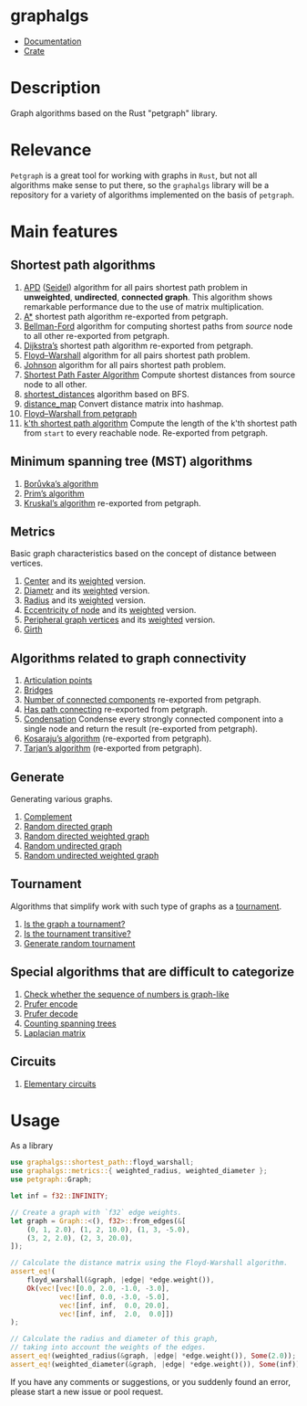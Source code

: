 # graphalgs

* [Documentation](https://docs.rs/graphalgs/)
* [Crate](https://crates.io/crates/graphalgs)


# Description

Graph algorithms based on the Rust "petgraph" library.

# Relevance

```Petgraph``` is a great tool for working with graphs in ```Rust```, but not all algorithms make sense to put there, so the ```graphalgs``` library will be a repository for a variety of algorithms implemented on the basis of ```petgraph```.

# Main features
## Shortest path algorithms
1. [APD](https://docs.rs/graphalgs/latest/graphalgs/shortest_path/fn.apd.html) ([Seidel](https://docs.rs/graphalgs/latest/graphalgs/shortest_path/fn.seidel.html)) algorithm for all pairs shortest path problem in **unweighted**, **undirected**, **connected graph**. This algorithm shows remarkable performance due to the use of matrix multiplication.
2. [A*](https://docs.rs/graphalgs/latest/graphalgs/shortest_path/fn.astar.html) shortest path algorithm re-exported from petgraph.
3. [Bellman-Ford](https://docs.rs/graphalgs/latest/graphalgs/shortest_path/fn.bellman_ford.html) algorithm for computing shortest paths from *source* node to all other re-exported from petgraph.
4. [Dijkstra’s](https://docs.rs/graphalgs/latest/graphalgs/shortest_path/fn.dijkstra.html#) shortest path algorithm re-exported from petgraph.
5. [Floyd–Warshall](https://docs.rs/graphalgs/latest/graphalgs/shortest_path/fn.floyd_warshall.html) algorithm for all pairs shortest path problem.
6. [Johnson](https://docs.rs/graphalgs/latest/graphalgs/shortest_path/fn.johnson.html) algorithm for all pairs shortest path problem.
7. [Shortest Path Faster Algorithm](https://docs.rs/graphalgs/latest/graphalgs/shortest_path/fn.spfa.html) Compute shortest distances from source node to all other.
8. [shortest_distances](https://docs.rs/graphalgs/latest/graphalgs/shortest_path/fn.shortest_distances.html) algorithm based on BFS.
9. [distance_map](https://docs.rs/graphalgs/latest/graphalgs/shortest_path/fn.distance_map.html) Convert distance matrix into hashmap.
10. [Floyd–Warshall from petgraph](https://docs.rs/graphalgs/latest/graphalgs/shortest_path/fn.floyd_warshall_petgraph.html)
11. [k'th shortest path algorithm](https://docs.rs/petgraph/latest/petgraph/algo/k_shortest_path/fn.k_shortest_path.html) Compute the length of the k'th shortest path from `start` to every reachable node. Re-exported from petgraph.

## Minimum spanning tree (MST) algorithms
1. [Borůvka’s algorithm](https://docs.rs/graphalgs/latest/graphalgs/mst/fn.boruvka.html)
2. [Prim’s algorithm](https://docs.rs/graphalgs/latest/graphalgs/mst/fn.prim.html)
3. [Kruskal’s algorithm](https://docs.rs/graphalgs/latest/graphalgs/mst/fn.kruskal.html) re-exported from petgraph.

## Metrics
Basic graph characteristics based on the concept of distance between vertices.

1. [Center](https://docs.rs/graphalgs/latest/graphalgs/metrics/fn.center.html) and its [weighted](https://docs.rs/graphalgs/latest/graphalgs/metrics/fn.weighted_center.html) version.
2. [Diametr](https://docs.rs/graphalgs/latest/graphalgs/metrics/fn.diameter.html) and its [weighted](https://docs.rs/graphalgs/latest/graphalgs/metrics/fn.weighted_diameter.html) version.
3. [Radius](https://docs.rs/graphalgs/latest/graphalgs/metrics/fn.radius.html) and its [weighted](https://docs.rs/graphalgs/latest/graphalgs/metrics/fn.weighted_radius.html) version.
4. [Eccentricity of node](https://docs.rs/graphalgs/latest/graphalgs/metrics/fn.eccentricity.html) and its [weighted](https://docs.rs/graphalgs/latest/graphalgs/metrics/fn.weighted_eccentricity.html) version.
5. [Peripheral graph vertices](https://docs.rs/graphalgs/latest/graphalgs/metrics/fn.periphery.html) and its [weighted](https://docs.rs/graphalgs/latest/graphalgs/metrics/fn.weighted_eccentricity.html) version.
6. [Girth](https://docs.rs/graphalgs/latest/graphalgs/metrics/fn.girth.html)

## Algorithms related to graph connectivity
1. [Articulation points](https://docs.rs/graphalgs/latest/graphalgs/connect/fn.articulation_points.html)
2. [Bridges](https://docs.rs/graphalgs/latest/graphalgs/connect/fn.find_bridges.html)
3. [Number of connected components](https://docs.rs/graphalgs/latest/graphalgs/connect/fn.connected_components.html) re-exported from petgraph.
4. [Has path connecting](https://docs.rs/graphalgs/latest/graphalgs/connect/fn.has_path_connecting.html) re-exported from petgraph.
5. [Condensation](https://docs.rs/graphalgs/latest/graphalgs/connect/scc/fn.condensation.html) Condense every strongly connected component into a single node and return the result (re-exported from petgraph).
6. [Kosaraju’s algorithm](https://docs.rs/graphalgs/latest/graphalgs/connect/scc/fn.kosaraju_scc.html) (re-exported from petgraph).
7. [Tarjan’s algorithm](https://docs.rs/graphalgs/latest/graphalgs/connect/scc/fn.tarjan_scc.html) (re-exported from petgraph).

## Generate
Generating various graphs.

1. [Complement](https://docs.rs/graphalgs/latest/graphalgs/generate/fn.complement.html)
2. [Random directed graph](https://docs.rs/graphalgs/latest/graphalgs/generate/fn.random_digraph.html)
3. [Random directed weighted graph](https://docs.rs/graphalgs/latest/graphalgs/generate/fn.random_weighted_digraph.html)
4. [Random undirected graph](https://docs.rs/graphalgs/latest/graphalgs/generate/fn.random_ungraph.html)
5. [Random undirected weighted graph](https://docs.rs/graphalgs/latest/graphalgs/generate/fn.random_weighted_ungraph.html)

## Tournament
Algorithms that simplify work with such type of graphs as a 
[tournament](https://en.wikipedia.org/wiki/Tournament_(graph_theory)).

1. [Is the graph a tournament?](https://docs.rs/graphalgs/latest/graphalgs/tournament/fn.is_tournament.html)
2. [Is the tournament transitive?](https://docs.rs/graphalgs/latest/graphalgs/tournament/fn.is_tournament_transitive.html)
3. [Generate random tournament](https://docs.rs/graphalgs/latest/graphalgs/tournament/fn.random_tournament.html)

## Special algorithms that are difficult to categorize
1. [Check whether the sequence of numbers is graph-like](https://docs.rs/graphalgs/latest/graphalgs/spec/fn.is_degree_sequence_graphlike.html)
2. [Prufer encode](https://docs.rs/graphalgs/latest/graphalgs/spec/fn.prufer_code.html)
3. [Prufer decode](https://docs.rs/graphalgs/latest/graphalgs/spec/fn.prufer_decode.html)
4. [Counting spanning trees](https://docs.rs/graphalgs/latest/graphalgs/spec/fn.count_spanning_trees.html)
5. [Laplacian matrix](https://docs.rs/graphalgs/latest/graphalgs/spec/fn.laplacian_matrix.html)

## Circuits
1. [Elementary circuits](https://docs.rs/graphalgs/latest/graphalgs/elementary_circuits/fn.elementary_circuits.html)

# Usage

As a library
```rust
use graphalgs::shortest_path::floyd_warshall;
use graphalgs::metrics::{ weighted_radius, weighted_diameter };
use petgraph::Graph;

let inf = f32::INFINITY;

// Create a graph with `f32` edge weights.
let graph = Graph::<(), f32>::from_edges(&[
    (0, 1, 2.0), (1, 2, 10.0), (1, 3, -5.0), 
    (3, 2, 2.0), (2, 3, 20.0),
]);

// Calculate the distance matrix using the Floyd-Warshall algorithm.
assert_eq!(
    floyd_warshall(&graph, |edge| *edge.weight()),
    Ok(vec![vec![0.0, 2.0, -1.0, -3.0],
            vec![inf, 0.0, -3.0, -5.0],
            vec![inf, inf,  0.0, 20.0],
            vec![inf, inf,  2.0,  0.0]])
);

// Calculate the radius and diameter of this graph, 
// taking into account the weights of the edges.
assert_eq!(weighted_radius(&graph, |edge| *edge.weight()), Some(2.0));
assert_eq!(weighted_diameter(&graph, |edge| *edge.weight()), Some(inf));
```

If you have any comments or suggestions, or you suddenly found an error, please start a new issue or pool request.
